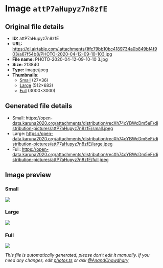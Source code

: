 # Image `attP7aHupyz7n8zfE`

## Original file details

- **ID:** attP7aHupyz7n8zfE
- **URL:** https://dl.airtable.com/.attachments/1ffc79bb10bc4189734a0b849bf4f903/a67f54b8/PHOTO-2020-04-12-09-10-103.jpg
- **File name:** PHOTO-2020-04-12-09-10-10 3.jpg
- **Size:** 213840
- **Type:** image/jpeg
- **Thumbnails:**
  - [Small](https://dl.airtable.com/.attachmentThumbnails/549cc6a4c25af927305d219257657814/93d34e47) (27×36)
  - [Large](https://dl.airtable.com/.attachmentThumbnails/0e179780249c937c882e3da1330c6fc1/3b845b8a) (512×683)
  - [Full](https://dl.airtable.com/.attachmentThumbnails/da91961ff866b40f45f78ddb82a3a6b0/70b65a87) (3000×3000)

## Generated file details

- Small: https://open-data.karuna2020.org/attachments/distribution/recXh74oYBWcDm5eF/distribution-pictures/attP7aHupyz7n8zfE/small.jpeg
- Large: https://open-data.karuna2020.org/attachments/distribution/recXh74oYBWcDm5eF/distribution-pictures/attP7aHupyz7n8zfE/large.jpeg
- Full: https://open-data.karuna2020.org/attachments/distribution/recXh74oYBWcDm5eF/distribution-pictures/attP7aHupyz7n8zfE/full.jpeg

## Image preview

### Small

![](https://open-data.karuna2020.org/attachments/distribution/recXh74oYBWcDm5eF/distribution-pictures/attP7aHupyz7n8zfE/small.jpeg)

### Large

![](https://open-data.karuna2020.org/attachments/distribution/recXh74oYBWcDm5eF/distribution-pictures/attP7aHupyz7n8zfE/large.jpeg)

### Full

![](https://open-data.karuna2020.org/attachments/distribution/recXh74oYBWcDm5eF/distribution-pictures/attP7aHupyz7n8zfE/full.jpeg)

_This file is automatically generated, please don't edit it manually. If you need any changes, edit [photos.ts](/photos.ts) or ask [@AnandChowdhary](https://github.com/AnandChowdhary)_
